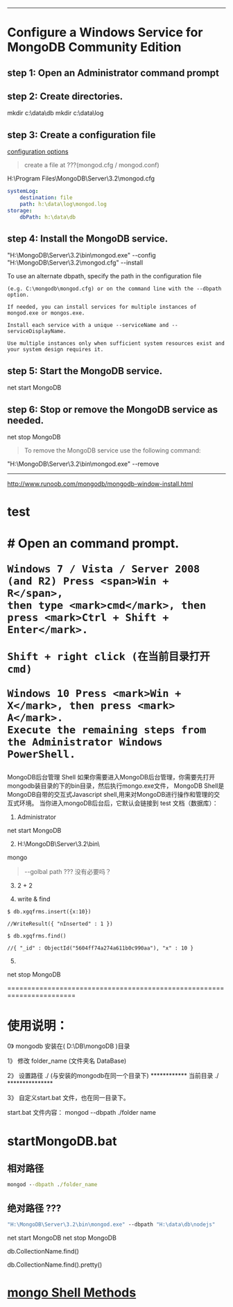 
*****************************************************************

# Configure a Windows Service for MongoDB Community Edition

##  step 1: Open an Administrator command prompt


##  step 2: Create directories.


mkdir c:\data\db
mkdir c:\data\log


##  step 3: Create a configuration file

[configuration options](https://docs.mongodb.com/manual/reference/configuration-options/)

 > create a file at ???(mongod.cfg / mongod.conf)

H:\Program Files\MongoDB\Server\3.2\mongod.cfg 

```yaml
systemLog:
    destination: file
    path: h:\data\log\mongod.log
storage:
    dbPath: h:\data\db
``` 


##  step 4: Install the MongoDB service.


"H:\MongoDB\Server\3.2\bin\mongod.exe" --config "H:\MongoDB\Server\3.2\mongod.cfg" --install

<p>
    To use an alternate dbpath, specify the path in the configuration file 

    (e.g. C:\mongodb\mongod.cfg) or on the command line with the --dbpath option.

    If needed, you can install services for multiple instances of mongod.exe or mongos.exe. 

    Install each service with a unique --serviceName and --serviceDisplayName. 

    Use multiple instances only when sufficient system resources exist and your system design requires it.
</p>

## step 5: Start the MongoDB service.

net start MongoDB


## step 6: Stop or remove the MongoDB service as needed.

net stop MongoDB

> To remove the MongoDB service use the following command:

"H:\MongoDB\Server\3.2\bin\mongod.exe" --remove

******************************************************************

http://www.runoob.com/mongodb/mongodb-window-install.html


# test


<h1>
    # Open an command prompt.
    
    Windows 7 / Vista / Server 2008 (and R2) Press <span>Win + R</span>, 
    then type <mark>cmd</mark>, then press <mark>Ctrl + Shift + Enter</mark>.

    Shift + right click (在当前目录打开cmd)

    Windows 10 Press <mark>Win + X</mark>, then press <mark> A</mark>.
    Execute the remaining steps from the Administrator Windows PowerShell.
</h1>

<p>
    MongoDB后台管理 Shell  
    如果你需要进入MongoDB后台管理，你需要先打开mongodb装目录的下的bin目录，然后执行mongo.exe文件，  MongoDB Shell是MongoDB自带的交互式Javascript shell,用来对MongoDB进行操作和管理的交互式环境。  
    当你进入mongoDB后台后，它默认会链接到 test 文档（数据库）：  
</p>

1. Administrator

net start MongoDB

2. H:\MongoDB\Server\3.2\bin\

mongo

> --golbal path ??? 没有必要吗？

3.  2 + 2


4. write & find

```code
$ db.xgqfrms.insert({x:10})

//WriteResult({ "nInserted" : 1 })

$ db.xgqfrms.find()

//{ "_id" : ObjectId("5604ff74a274a611b0c990aa"), "x" : 10 }

``` 

5. 
net stop MongoDB



=======================================================================


# 使用说明：

0》
mongodb 安装在( D:\DB\mongoDB  )目录

1》
修改 folder_name (文件夹名 DataBase)

2》
设置路径  ./ (与安装的mongodb在同一个目录下) ************  当前目录 ./ ***************


3》
自定义start.bat 文件，也在同一目录下。

start.bat 文件内容：    mongod --dbpath ./folder name

# startMongoDB.bat

## 相对路径

```bat
mongod --dbpath ./folder_name
``` 

## 绝对路径 ??? 


```bat
"H:\MongoDB\Server\3.2\bin\mongod.exe" --dbpath "H:\data\db\nodejs"
``` 

net start MongoDB
net stop MongoDB



db.CollectionName.find()

db.CollectionName.find().pretty()


# [mongo Shell Methods](https://docs.mongodb.com/manual/reference/method/)